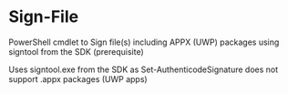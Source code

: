 # Sign-File
PowerShell cmdlet to Sign file(s) including APPX (UWP) packages using signtool from the SDK (prerequisite)

Uses signtool.exe from the SDK as Set-AuthenticodeSignature does not support .appx packages (UWP apps)
